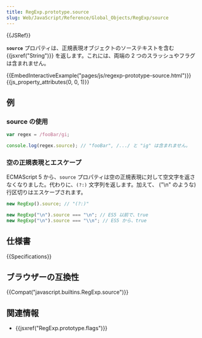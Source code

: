 ```yaml
---
title: RegExp.prototype.source
slug: Web/JavaScript/Reference/Global_Objects/RegExp/source
---
```


{{JSRef}}

**`source`** プロパティは、正規表現オブジェクトのソーステキストを含む {{jsxref("String")}} を返します。これには、両端の 2 つのスラッシュやフラグは含まれません。

{{EmbedInteractiveExample("pages/js/regexp-prototype-source.html")}}{{js_property_attributes(0, 0, 1)}}

## 例

### source の使用

```js
var regex = /fooBar/gi;

console.log(regex.source); // "fooBar", /.../ と "ig" は含まれません。
```

### 空の正規表現とエスケープ

ECMAScript 5 から、`source` プロパティは空の正規表現に対して空文字を返さなくなりました。代わりに、`(?:)` 文字列を返します。加えて、 ("\n" のような) 行区切りはエスケープされます。

```js
new RegExp().source; // "(?:)"

new RegExp("\n").source === "\n"; // ES5 以前で、true
new RegExp("\n").source === "\\n"; // ES5 から、true
```

## 仕様書

{{Specifications}}

## ブラウザーの互換性

{{Compat("javascript.builtins.RegExp.source")}}

## 関連情報

- {{jsxref("RegExp.prototype.flags")}}
